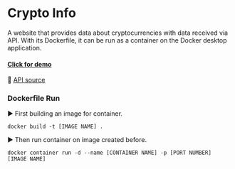 # Crypto Info

A website that provides data about cryptocurrencies with data received via API. 
With its Dockerfile, it can be run as a container on the Docker desktop application.

#### [Click for demo](https://hsnmrdgl.github.io/cryptoInfo/ "Click for demo")

📌 [API source](https://www.coingecko.com/en/api "API source")


### Dockerfile Run

▶️ First building an image for container.

``docker build -t [IMAGE NAME] .``

▶️ Then run container on image created before.

`docker container run -d --name [CONTAINER NAME] -p [PORT NUMBER] [IMAGE NAME]`
